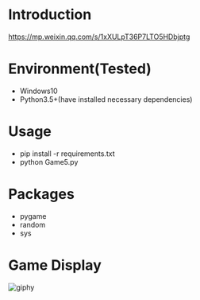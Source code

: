 # Introduction
https://mp.weixin.qq.com/s/1xXULpT36P7LTO5HDbjptg

# Environment(Tested)
- Windows10
- Python3.5+(have installed necessary dependencies)

# Usage
- pip install -r requirements.txt
- python Game5.py

# Packages
- pygame
- random
- sys

# Game Display
![giphy](effect/running.gif)